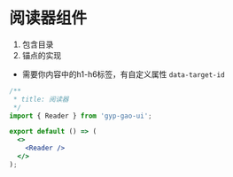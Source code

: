 # 阅读器组件


1. 包含目录
2. 锚点的实现

- 需要你内容中的h1-h6标签，有自定义属性 `data-target-id`

```jsx
/**
 * title: 阅读器
 */
import { Reader } from 'gyp-gao-ui';

export default () => (
  <>
    <Reader />
  </>
);
```
<API id="Reader"></API>